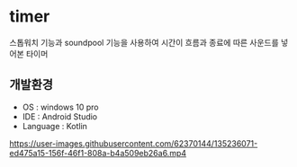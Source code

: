 # timer
스톱워치 기능과 soundpool 기능을 사용하여 시간이 흐름과 종료에 따른 사운드를 넣어본 타이머

## 개발환경

* OS : windows 10 pro
* IDE : Android Studio
* Language : Kotlin

https://user-images.githubusercontent.com/62370144/135236071-ed475a15-156f-46f1-808a-b4a509eb26a6.mp4
